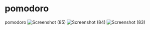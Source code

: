 # pomodoro
pomodoro
![Screenshot (85)](https://user-images.githubusercontent.com/8805744/182917075-fd330150-8f06-41e9-b8fd-aed368c2e9cd.png)
![Screenshot (84)](https://user-images.githubusercontent.com/8805744/182917154-38de03af-0ee8-494d-9be7-09c43e39544d.png)
![Screenshot (83)](https://user-images.githubusercontent.com/8805744/182917142-cd945bc4-7be8-4c0c-9058-50049ec00852.png)

